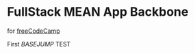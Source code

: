 # FullStack MEAN App Backbone #

for [freeCodeCamp](http://www.freecodecamp.com)

First *BASEJUMP* TEST 
